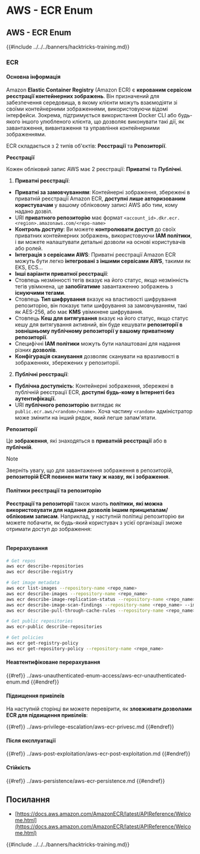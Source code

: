 # AWS - ECR Enum

## AWS - ECR Enum

{{#include ../../../banners/hacktricks-training.md}}

### ECR

#### Основна інформація

Amazon **Elastic Container Registry** (Amazon ECR) є **керованим сервісом реєстрації контейнерних зображень**. Він призначений для забезпечення середовища, в якому клієнти можуть взаємодіяти зі своїми контейнерними зображеннями, використовуючи відомі інтерфейси. Зокрема, підтримується використання Docker CLI або будь-якого іншого улюбленого клієнта, що дозволяє виконувати такі дії, як завантаження, вивантаження та управління контейнерними зображеннями.

ECR складається з 2 типів об'єктів: **Реєстрації** та **Репозиторії**.

**Реєстрації**

Кожен обліковий запис AWS має 2 реєстрації: **Приватні** та **Публічні**.

1. **Приватні реєстрації**:

- **Приватні за замовчуванням**: Контейнерні зображення, збережені в приватній реєстрації Amazon ECR, **доступні лише авторизованим користувачам** у вашому обліковому записі AWS або тим, кому надано дозвіл.
- URI **приватного репозиторію** має формат `<account_id>.dkr.ecr.<region>.amazonaws.com/<repo-name>`
- **Контроль доступу**: Ви можете **контролювати доступ** до своїх приватних контейнерних зображень, використовуючи **IAM політики**, і ви можете налаштувати детальні дозволи на основі користувачів або ролей.
- **Інтеграція з сервісами AWS**: Приватні реєстрації Amazon ECR можуть бути легко **інтегровані з іншими сервісами AWS**, такими як EKS, ECS...
- **Інші варіанти приватної реєстрації**:
- Стовпець незмінності тегів вказує на його статус, якщо незмінність тегів увімкнена, це **запобігатиме** завантаженню зображень з **існуючими тегами**.
- Стовпець **Тип шифрування** вказує на властивості шифрування репозиторію, він показує типи шифрування за замовчуванням, такі як AES-256, або має **KMS** увімкнене шифрування.
- Стовпець **Кеш для витягування** вказує на його статус, якщо статус кешу для витягування активний, він буде кешувати **репозиторії в зовнішньому публічному репозиторії у вашому приватному репозиторії**.
- Специфічні **IAM політики** можуть бути налаштовані для надання різних **дозволів**.
- **Конфігурація сканування** дозволяє сканувати на вразливості в зображеннях, збережених у репозиторії.

2. **Публічні реєстрації**:

- **Публічна доступність**: Контейнерні зображення, збережені в публічній реєстрації ECR, **доступні будь-кому в Інтернеті без аутентифікації.**
- URI **публічного репозиторію** виглядає як `public.ecr.aws/<random>/<name>`. Хоча частину `<random>` адміністратор може змінити на інший рядок, який легше запам'ятати.

**Репозиторії**

Це **зображення**, які знаходяться в **приватній реєстрації** або в **публічній**.

> [!NOTE]
> Зверніть увагу, що для завантаження зображення в репозиторій, **репозиторій ECR повинен мати таку ж назву, як і зображення**.

#### Політики реєстрації та репозиторію

**Реєстрації та репозиторії** також мають **політики, які можна використовувати для надання дозволів іншим принципалам/обліковим записам**. Наприклад, у наступній політиці репозиторію ви можете побачити, як будь-який користувач з усієї організації зможе отримати доступ до зображення:

<figure><img src="../../../images/image (280).png" alt=""><figcaption></figcaption></figure>

#### Перерахування
```bash
# Get repos
aws ecr describe-repositories
aws ecr describe-registry

# Get image metadata
aws ecr list-images --repository-name <repo_name>
aws ecr describe-images --repository-name <repo_name>
aws ecr describe-image-replication-status --repository-name <repo_name> --image-id <image_id>
aws ecr describe-image-scan-findings --repository-name <repo_name> --image-id <image_id>
aws ecr describe-pull-through-cache-rules --repository-name <repo_name> --image-id <image_id>

# Get public repositories
aws ecr-public describe-repositories

# Get policies
aws ecr get-registry-policy
aws ecr get-repository-policy --repository-name <repo_name>
```
#### Неавтентифіковане перерахування

{{#ref}}
../aws-unauthenticated-enum-access/aws-ecr-unauthenticated-enum.md
{{#endref}}

#### Підвищення привілеїв

На наступній сторінці ви можете перевірити, як **зловживати дозволами ECR для підвищення привілеїв**:

{{#ref}}
../aws-privilege-escalation/aws-ecr-privesc.md
{{#endref}}

#### Після експлуатації

{{#ref}}
../aws-post-exploitation/aws-ecr-post-exploitation.md
{{#endref}}

#### Стійкість

{{#ref}}
../aws-persistence/aws-ecr-persistence.md
{{#endref}}

## Посилання

- [https://docs.aws.amazon.com/AmazonECR/latest/APIReference/Welcome.html](https://docs.aws.amazon.com/AmazonECR/latest/APIReference/Welcome.html)

{{#include ../../../banners/hacktricks-training.md}}
